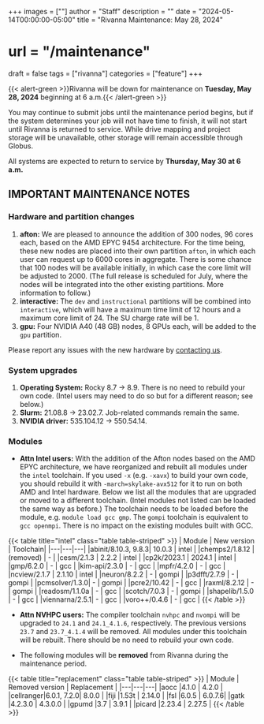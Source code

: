 +++
images = [""]
author = "Staff"
description = ""
date = "2024-05-14T00:00:00-05:00"
title = "Rivanna Maintenance: May 28, 2024"
# url = "/maintenance"
draft = false
tags = ["rivanna"]
categories = ["feature"]
+++

{{< alert-green >}}Rivanna will be down for maintenance on <strong>Tuesday, May 28, 2024</strong> beginning at 6 a.m.{{< /alert-green >}}

You may continue to submit jobs until the maintenance period begins, but if the system determines your job will not have time to finish, it will not start until Rivanna is returned to service. While drive mapping and project storage will be unavailable, other storage will remain accessible through Globus.

All systems are expected to return to service by **Thursday, May 30 at 6 a.m.**

## IMPORTANT MAINTENANCE NOTES

### Hardware and partition changes

1. **afton:** We are pleased to announce the addition of 300 nodes, 96 cores each, based on the AMD EPYC 9454 architecture. For the time being, these new nodes are placed into their own partition `afton`, in which each user can request up to 6000 cores in aggregate. There is some chance that 100 nodes will be available initially, in which case the core limit will be adjusted to 2000. (The full release is scheduled for July, where the nodes will be integrated into the other existing partitions. More information to follow.)
1. **interactive:** The `dev` and `instructional` partitions will be combined into `interactive`, which will have a maximum time limit of 12 hours and a maximum core limit of 24. The SU charge rate will be 1.
1. **gpu:** Four NVIDIA A40 (48 GB) nodes, 8 GPUs each, will be added to the `gpu` partition.

Please report any issues with the new hardware by [contacting us](https://www.rc.virginia.edu/form/support-request/).

### System upgrades
1. **Operating System:** Rocky 8.7 &rarr; 8.9. There is no need to rebuild your own code. (Intel users may need to do so but for a different reason; see below.)
1. **Slurm:** 21.08.8 &rarr; 23.02.7. Job-related commands remain the same.
1. **NVIDIA driver:** 535.104.12 &rarr; 550.54.14.

### Modules

- **Attn Intel users:** With the addition of the Afton nodes based on the AMD EPYC architecture, we have reorganized and rebuilt all modules under the `intel` toolchain. If you used `-x` (e.g. `-xavx`) to build your own code, you should rebuild it with `-march=skylake-avx512` for it to run on both AMD and Intel hardware. Below we list all the modules that are upgraded or moved to a different toolchain. (Intel modules not listed can be loaded the same way as before.) The toolchain needs to be loaded before the module, e.g. `module load gcc gmp`. The `gompi` toolchain is equivalent to `gcc openmpi`. There is no impact on the existing modules built with GCC.

{{< table title="intel" class="table table-striped" >}}
| Module | New version | Toolchain|
|---|---|---|
|abinit/8.10.3, 9.8.3| 10.0.3 | intel |
|chemps2/1.8.12 | (removed)  | - | 
|cesm/2.1.3     | 2.2.2  | intel | 
|cp2k/2023.1    | 2024.1 | intel |
|gmp/6.2.0      | -      | gcc |
|kim-api/2.3.0  | -      | gcc |
|mpfr/4.2.0     | -      | gcc |
|ncview/2.1.7   | 2.1.10 | intel |
|neuron/8.2.2   | -      | gompi |
|p3dfft/2.7.9   | -      | gompi |
|pcmsolver/1.3.0| -      | gompi |
|pcre2/10.42    | -      | gcc |
|raxml/8.2.12   | -      | gompi |
|readosm/1.1.0a | -      | gcc |
|scotch/7.0.3   | -      | gompi |
|shapelib/1.5.0 | -      | gcc |
|viennarna/2.5.1| -      | gcc |
|voro++/0.4.6   | -      | gcc |
{{< /table >}}

- **Attn NVHPC users:** The compiler toolchain `nvhpc` and `nvompi` will be upgraded to `24.1` and `24.1_4.1.6`, respectively. The previous versions `23.7` and `23.7_4.1.4` will be removed. All modules under this toolchain will be rebuilt. There should be no need to rebuild your own code.

- The following modules will be **removed** from Rivanna during the maintenance period.

{{< table title="replacement" class="table table-striped" >}}
| Module | Removed version | Replacement |
|---|---|---|
|aocc      |4.1.0   | 4.2.0 |
|cellranger|6.0.1, 7.2.0| 8.0.0 |
|fiji      |1.53t   | 2.14.0 |
|fsl       |6.0.5   | 6.0.7.6|
|gatk      |4.2.3.0 | 4.3.0.0 |
|gpumd     |3.7     | 3.9.1   |
|picard    |2.23.4  | 2.27.5 |
{{< /table >}}
